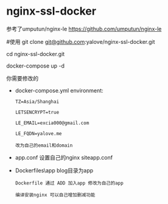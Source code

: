 # nginx-ssl-docker

参考了umputun/nginx-le https://github.com/umputun/nginx-le

#使用
git clone git@github.com:yalove/nginx-ssl-docker.git

cd nginx-ssl-docker.git 

docker-compose up -d

你需要修改的

* docker-compose.yml
      environment:
   
      TZ=Asia/Shanghai
   
      LETSENCRYPT=true
   
      LE_EMAIL=excia000@gmail.com
   
      LE_FQDN=yalove.me
   
      改为自己的email和domain 
   
* app.conf
      设置自己的nginx siteapp.conf
   
* Dockerfiles\app
      blog目录为app
   
      Dockerfile 通过 ADD 加入app 修改为自己的app
   
      编译安装nginx 可以自己增加删减功能
   
